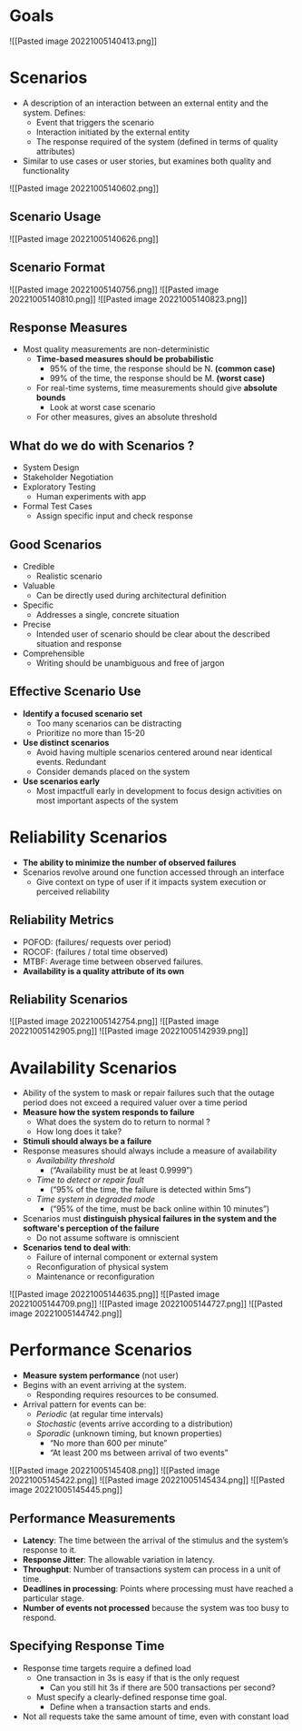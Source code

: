 # Goals
![[Pasted image 20221005140413.png]]

# Scenarios
- A description of an interaction between an external entity and the system. Defines:
	- Event that triggers the scenario
	- Interaction initiated by the external entity
	- The response required of the system (defined in terms of quality attributes)
- Similar to use cases or user stories, but examines both quality and functionality

![[Pasted image 20221005140602.png]]

## Scenario Usage
![[Pasted image 20221005140626.png]]

## Scenario Format
![[Pasted image 20221005140756.png]]
![[Pasted image 20221005140810.png]]
![[Pasted image 20221005140823.png]]

## Response Measures
- Most quality measurements are non-deterministic
	- **Time-based measures should be probabilistic**
		- 95% of the time, the response should be N. **(common case)** 
		- 99% of the time, the response should be M. **(worst case)**
	- For real-time systems, time measurements should give **absolute bounds**
		- Look at worst case scenario
	- For other measures, gives an absolute threshold

## What do we do with Scenarios ? 
- System Design 
- Stakeholder Negotiation
- Exploratory Testing
	- Human experiments with app
- Formal Test Cases
	- Assign specific input and check response

## Good Scenarios
- Credible 
	- Realistic scenario
- Valuable
	- Can be directly used during architectural definition
- Specific
	- Addresses a single, concrete situation
- Precise
	- Intended user of scenario should be clear about the described situation and response
- Comprehensible
	- Writing should be unambiguous and free of jargon

## Effective Scenario Use
- **Identify a focused scenario set**
	- Too many scenarios can be distracting
	- Prioritize no more than 15-20
- **Use distinct scenarios**
	- Avoid having multiple scenarios centered around near identical events. Redundant
	- Consider demands placed on the system
- **Use scenarios early**
	- Most impactfull early in development to focus design activities on most important aspects of the system

# Reliability Scenarios
- **The ability to minimize the number of observed failures**
- Scenarios revolve around one function accessed through an interface
	- Give context on type of user if it impacts system execution or perceived reliability

## Reliability Metrics
- POFOD: (failures/ requests over period) 
- ROCOF: (failures / total time observed) 
- MTBF: Average time between observed failures. 
- **Availability is a quality attribute of its own**

## Reliability Scenarios
![[Pasted image 20221005142754.png]]
![[Pasted image 20221005142905.png]]
![[Pasted image 20221005142939.png]]

# Availability Scenarios
- Ability of the system to mask or repair failures such that the outage period does not exceed a required valuer over a time period
- **Measure how the system responds to failure**
	- What does the system do to return to normal ?
	- How long does it take?
- **Stimuli should always be a failure**
- Response measures should always include a measure of availability
	- *Availability threshold*
		- (“Availability must be at least 0.9999”)
	- *Time to detect or repair fault*
		- (“95% of the time, the failure is detected within 5ms”)
	- *Time system in degraded mode*
		- (“95% of the time, must be back online within 10 minutes”)
- Scenarios must **distinguish physical failures in the system and the software's perception of the failure**
	- Do not assume software is omniscient
- **Scenarios** **tend to deal with**:
	- Failure of internal component or external system
	- Reconfiguration of physical system
	- Maintenance or reconfiguration

![[Pasted image 20221005144635.png]]
![[Pasted image 20221005144709.png]]
![[Pasted image 20221005144727.png]]
![[Pasted image 20221005144742.png]]

# Performance Scenarios
- **Measure system performance** (not user)
- Begins with an event arriving at the system. 
	- Responding requires resources to be consumed. 
- Arrival pattern for events can be: 
	- *Periodic* (at regular time intervals) 
	- *Stochastic* (events arrive according to a distribution) 
	- *Sporadic* (unknown timing, but known properties) 
		- “No more than 600 per minute” 
		- “At least 200 ms between arrival of two events”

![[Pasted image 20221005145408.png]]
![[Pasted image 20221005145422.png]]
![[Pasted image 20221005145434.png]]
![[Pasted image 20221005145445.png]]


## Performance Measurements
- **Latency**: The time between the arrival of the stimulus and the system’s response to it.
- **Response Jitter**: The allowable variation in latency. 
- **Throughput**: Number of transactions system can process in a unit of time.
- **Deadlines in processing**: Points where processing must have reached a particular stage. 
- **Number of events not processed** because the system was too busy to respond.


## Specifying Response Time
- Response time targets require a defined load
	- One transaction in 3s is easy if that is the only request
		- Can you still hit 3s if there are 500 transactions per second? 
	- Must specify a clearly-defined response time goal.
		- Define when a transaction starts and ends. 
- Not all requests take the same amount of time, even with constant load